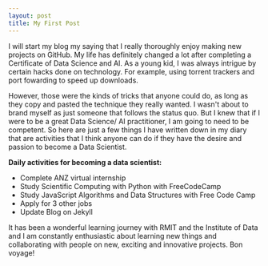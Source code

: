 ```yaml
---
layout: post
title: My First Post
---
```


I will start my blog my saying that I really thoroughly enjoy making new projects on GitHub. My life has definitely
changed a lot after completing a Certificate of Data Science and AI. As a young kid, I was always intrigue by certain
hacks done on technology. For example, using torrent trackers and port fowarding to speed up downloads.

However, those were the kinds of tricks that anyone could do, as long as they copy and pasted the technique they really
wanted. I wasn't about to brand myself as just someone that follows the status quo. But I knew that if I were to be a
great Data Science/ AI practitioner, I am going to need to be competent. So here are just a few things I have written
down in my diary that are activities that I think anyone can do if they have the desire and passion to become a Data
Scientist.

**Daily activities for becoming a data scientist:**

- Complete ANZ virtual internship
- Study Scientific Computing with Python with FreeCodeCamp
- Study JavaScript Algorithms and Data Structures with Free Code Camp
- Apply for 3 other jobs
- Update Blog on Jekyll

It has been a wonderful learning journey with RMIT and the Institute of Data and I am constantly enthusiastic
about learning new things and collaborating with people on new, exciting and innovative
projects. Bon voyage!
